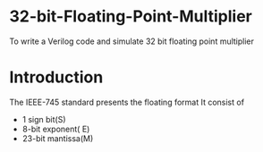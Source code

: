 # 32-bit-Floating-Point-Multiplier
To write a Verilog code and simulate 32 bit floating point multiplier
# Introduction
The IEEE-745 standard presents the floating format
It consist of
- 1 sign bit(S)
-	8-bit exponent( E)
-	23-bit mantissa(M) 


